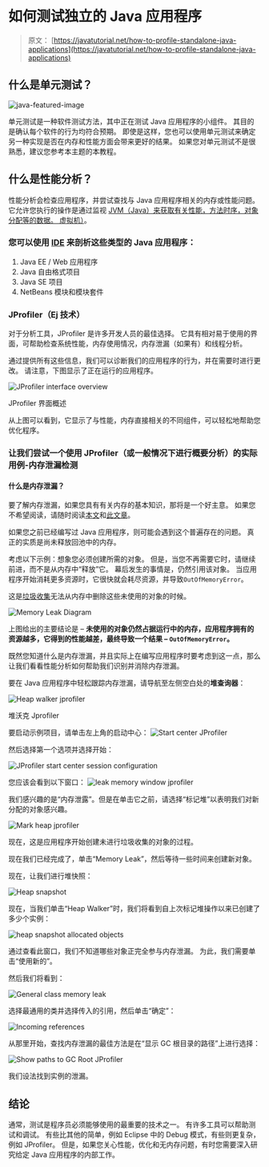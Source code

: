 # 如何测试独立的 Java 应用程序

> 原文： [https://javatutorial.net/how-to-profile-standalone-java-applications](https://javatutorial.net/how-to-profile-standalone-java-applications)

## 什么是单元测试？

![java-featured-image](img/e0db051dedc1179e7424b6d998a6a772.jpg)

单元测试是一种软件测试方法，其中正在测试 Java 应用程序的小组件。 其目的是确认每个软件的行为均符合预期。 即使是这样，您也可以使用单元测试来确定另一种实现是否在内存和性能方面会带来更好的结果。 如果您对单元测试不是很熟悉，建议您参考本主题的本教程。

## 什么是性能分析？

性能分析会检查应用程序，并尝试查找与 Java 应用程序相关的内存或性能问题。它允许您执行的操作是通过监视 [JVM（Java）来获取有关性能，方法时序，对象分配等的数据。 虚拟机）](https://javatutorial.net/jvm-explained)。

### 您可以使用 [IDE](https://javatutorial.net/choose-your-java-ide-eclipse-netbeans-and-intellij-idea) 来剖析这些类型的 Java 应用程序：

1.  Java EE / Web 应用程序
2.  Java 自由格式项目
3.  Java SE 项目
4.  NetBeans 模块和模块套件

### JProfiler（Ej 技术）

对于分析工具，JProfiler 是许多开发人员的最佳选择。 它具有相对易于使用的界面，可帮助检查系统性能，内存使用情况，内存泄漏（如果有）和线程分析。

通过提供所有这些信息，我们可以诊断我们的应用程序的行为，并在需要时进行更改。 请注意，下图显示了正在运行的应用程序。

![JProfiler interface overview](img/e64772fbabf26b1c9571a457267b4048.jpg)

JProfiler 界面概述

从上图可以看到，它显示了与性能，内存直接相关的不同组件，可以轻松地帮助您优化程序。

### 让我们尝试一个使用 JProfiler（或一般情况下进行概要分析）的实际用例-内存泄漏检测

#### 什么是内存泄漏？

要了解内存泄漏，如果您具有有关内存的基本知识，那将是一个好主意。 如果您不希望阅读，请随时阅读[本文](https://javatutorial.net/java-memory-examples)和[此文章](https://javatutorial.net/java-increase-memory)。

如果您之前已经编写过 Java 应用程序，则可能会遇到这个普遍存在的问题。 真正的实质是尚未释放回池中的内存。

考虑以下示例：想象您必须创建所需的对象。 但是，当您不再需要它时，请继续前进，而不是从内存中“释放”它。 幕后发生的事情是，仍然引用该对象。 当应用程序开始消耗更多资源时，它很快就会耗尽资源，并导致`OutOfMemoryError`。

这是[垃圾收集](https://javatutorial.net/java-garbage-collection)无法从内存中删除这些未使用的对象的时候。

![Memory Leak Diagram](img/4c9b96ca2cbd880236a553e493c932f8.jpg)

上图给出的主要结论是 – **未使用的对象仍然占据运行中的内存，应用程序拥有的资源越多，它得到的性能越差，最终导致一个结果 – `OutOfMemoryError`。**

既然您知道什么是内存泄漏，并且实际上在编写应用程序时要考虑到这一点，那么让我们看看性能分析如何帮助我们识别并消除内存泄漏。

要在 Java 应用程序中轻松跟踪内存泄漏，请导航至左侧空白处的**堆查询器**：

![Heap walker jprofiler](img/6f74e4b8c5732863e523e39e39cb57cf.jpg)

堆沃克 Jprofiler

要启动示例项目，请单击左上角的启动中心：
![Start center JProfiler](img/df6eadfd3cbc447b838723ea49f8dce8.jpg)

然后选择第一个选项并选择开始：

![JProfiler start center session configuration](img/19de3260bc951a689c83c72ba0617640.jpg)

您应该会看到以下窗口：
![leak memory window jprofiler](img/3b47639758ca3c34569b35ee76711d3e.jpg)

我们感兴趣的是“内存泄露”。但是在单击它之前，请选择“标记堆”以表明我们对新分配的对象感兴趣。

![Mark heap jprofiler](img/44c66fe7391db53641cdb9b4c447b77f.jpg)

现在，这是应用程序开始创建未进行垃圾收集的对象的过程。

现在我们已经完成了，单击“Memory Leak”，然后等待一些时间来创建新对象。

现在，让我们进行堆快照：

![Heap snapshot](img/e571048a036815d5470e7a6779863875.jpg)

现在，当我们单击“Heap Walker”时，我们将看到自上次标记堆操作以来已创建了多少个实例：

![heap snapshot allocated objects](img/4adb7e78dabfb70e77e28232e0d5f355.jpg)

通过查看此窗口，我们不知道哪些对象正完全参与内存泄漏。 为此，我们需要单击“使用新的”。

然后我们将看到：

![General class memory leak](img/be432cec6f94b91d231a39c5dfcdbe76.jpg)

选择最通用的类​​并选择传入的引用，然后单击“确定”：

![Incoming references](img/638833728edb022bd3be3f4904b2d5d1.jpg)

从那里开始，查找内存泄漏的最佳方法是在“显示 GC 根目录的路径”上进行选择：

![Show paths to GC Root JProfiler](img/cb4146bf4139ff09f6ba5c40bbfd4838.jpg)

我们设法找到实例的泄漏。

## 结论

通常，测试是程序员必须能够使用的最重要的技术之一。 有许多工具可以帮助测试和调试。 有些比其他的简单，例如 Eclipse 中的 Debug 模式，有些则更复杂，例如 JProfiler。 但是，如果您关心性能，优化和无内存问题，有时您需要深入研究给定 Java 应用程序的内部工作。